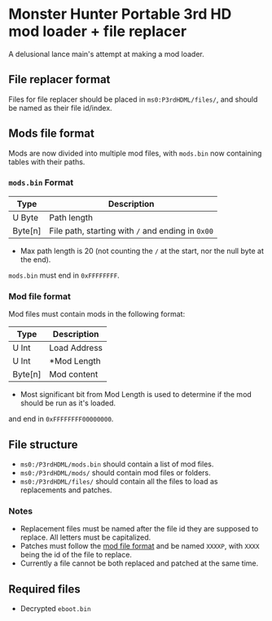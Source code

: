 # Monster Hunter Portable 3rd HD mod loader + file replacer

A delusional lance main's attempt at making a mod loader.

## File replacer format

Files for file replacer should be placed in `ms0:P3rdHDML/files/`, and should be named as their file id/index.

## Mods file format

Mods are now divided into multiple mod files, with `mods.bin` now containing tables with their paths.

### `mods.bin` Format

| Type    | Description                                       |
| ------- | ------------------------------------------------- |
| U Byte  | Path length                                       |
| Byte[n] | File path, starting with `/` and ending in `0x00` |

* Max path length is 20 (not counting the `/` at the start, nor the null byte at the end).

`mods.bin` must end in `0xFFFFFFFF`.

### Mod file format

Mod files must contain mods in the following format:

| Type    | Description   |
| ------- | ------------- |
| U Int   | Load Address  |
| U Int   | *Mod Length   |
| Byte[n] | Mod content   |

* Most significant bit from Mod Length is used to determine if the mod should be run as it's loaded.

and end in `0xFFFFFFFF00000000`.

## File structure

 - `ms0:/P3rdHDML/mods.bin` should contain a list of mod files.
 - `ms0:/P3rdHDML/mods/` should contain mod files or folders.
 - `ms0:/P3rdHDML/files/` should contain all the files to load as replacements and patches.

### Notes

 - Replacement files must be named after the file id they are supposed to replace. All letters must be capitalized.
 - Patches must follow the [mod file format](#mod-file-format) and be named `XXXXP`, with `XXXX` being the id of the file to replace.
 - Currently a file cannot be both replaced and patched at the same time.

## Required files

- Decrypted `eboot.bin`
